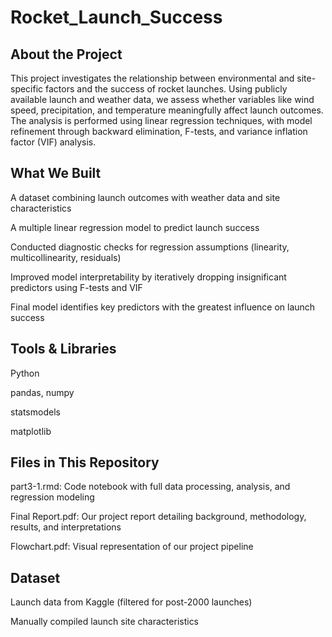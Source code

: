 # Rocket_Launch_Success

## About the Project
This project investigates the relationship between environmental and site-specific factors and the success of rocket launches. Using publicly available launch and weather data, we assess whether variables like wind speed, precipitation, and temperature meaningfully affect launch outcomes. The analysis is performed using linear regression techniques, with model refinement through backward elimination, F-tests, and variance inflation factor (VIF) analysis.

## What We Built
A dataset combining launch outcomes with weather data and site characteristics

A multiple linear regression model to predict launch success

Conducted diagnostic checks for regression assumptions (linearity, multicollinearity, residuals)

Improved model interpretability by iteratively dropping insignificant predictors using F-tests and VIF

Final model identifies key predictors with the greatest influence on launch success

## Tools & Libraries
Python

pandas, numpy

statsmodels

matplotlib

## Files in This Repository
part3-1.rmd: Code notebook with full data processing, analysis, and regression modeling

Final Report.pdf: Our project report detailing background, methodology, results, and interpretations

Flowchart.pdf: Visual representation of our project pipeline

## Dataset
Launch data from Kaggle (filtered for post-2000 launches)

Manually compiled launch site characteristics

